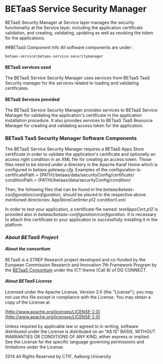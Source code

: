 **BETaaS Service Security Manager**
===============
BETaaS Security Manager at Service layer manages the security functionality at the Service layer, including the application certificate validation, and creating, validating, updating as well as revoking the token for the applications.

##BETaaS Component Info
All software components are under : 

	betaas-service\betaas-service-securitymanager

#### BETaaS services used
The BETaaS Service Security Manager uses services from BETaaS TaaS Security manager for the services related to loading and validating certificates.

#### BETaaS Services provided
The BETaaS Service Security Manager provides services to BETaaS Service Manager for validating the application's certificate in the application installation procedure. It also provides services to BETaaS TaaS Resource Manager for creating and validating access token for the application.

### BETaaS TaaS Security Manager Software Components
The BETaaS Service Security Manager requires a BETaaS Apps Store certificate in order to validate the application's certificate and optionally an access right condition in an XML file for creating an access token. Those files need to be stored under a directory in the Apache Karaf Home which is configured in *betaas.gateway.cfg*. Examples of the configuration is:
	certificatePath = {PATH}/betaas/data/securityConfig/certificate/
	conditionPath = {PATH}/betaas/data/securityConfig/condition/
	
Then, the following files that can be found in the *betaas/betaas-configuration/configuration*, should be placed to the respective above mentioned directories:
    AppStoreCertInter.p12 
    condition1.xml
	
In order to test your application, a certificate file named: *testAppsCert.p12* is provided also in *betaas/betaas-configuration/configuration*. It is necessary to attach this certificate to your application to successfully installing it in the platform.

### *About BETaaS Project*
#### *About the consortium*

BETaaS is a STREP Research project developed and co-funded by the European Commission Research and Innovation 7th Framework Program by the [BETaaS Consortium](http://www.betaas.eu/consortium.html#.VEeGuhZvAgk) under the ICT theme (Call 8) of DG CONNECT.

#### *About BETaaS License*

Licensed under the Apache License, Version 2.0 (the "License"); you may not use this file except in compliance with the License. You may obtain a copy of the License at

[http://www.apache.org/licenses/LICENSE-2.0](http://www.apache.org/licenses/LICENSE-2.0)

Unless required by applicable law or agreed to in writing, software  distributed under the License is distributed on an "AS IS" BASIS,  WITHOUT WARRANTIES OR CONDITIONS OF ANY KIND, either express or implied.  See the License for the specific language governing permissions and  limitations under the License.


2014 All Rights Reserved by CTIF, Aalborg University
